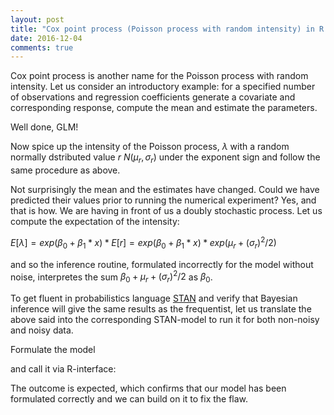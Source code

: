 ```yaml
---
layout: post
title: "Cox point process (Poisson process with random intensity) in R and STAN."
date: 2016-12-04
comments: true
---
```


Cox point process is another name for the Poisson process with random intensity. Let us consider an introductory example: 
for a specified number of observations and regression coefficients generate a covariate and corresponding response,
compute the mean and estimate the parameters.

<script src="https://gist.github.com/elizavetasemenova/af7c2e8cd908f725076856e16be4d1f8.js"></script>

Well done, GLM! 

Now spice up the intensity of the Poisson process, $\lambda$ with a random normally dstributed value $r~N(\mu_r,\sigma_r)$ under the exponent sign and follow the same procedure as above.

<script src="https://gist.github.com/elizavetasemenova/c9ee7d911da7cc25faac21cef9bfb1da.js"></script>

Not surprisingly the mean and the estimates have changed. Could we have predicted their values prior to running the numerical experiment? Yes, and that is how. We are having in front of us a doubly stochastic process. Let us compute the expectation of the intensity:

$E[\lambda]=exp(\beta_0+\beta_1*x)*E[r]=exp(\beta_0+\beta_1*x)*exp(\mu_r+(\sigma_r)^2/2)$

and so the inference routine, formulated incorrectly for the model without noise, interpretes the sum $\beta_0+\mu_r+(\sigma_r)^2/2$ as $\beta_0$.

To get fluent in probabilistics language <a href="http://mc-stan.org">STAN</a> and verify that Bayesian inference will give the same results as the frequentist, let us translate the above said into the corresponding STAN-model to run it for both non-noisy and noisy data.

Formulate the model
<script src="https://gist.github.com/elizavetasemenova/00116cd5788fbc910f071712f7ddeb9c.js"></script>

and call it via R-interface:
<script src="https://gist.github.com/elizavetasemenova/94a44f1363199577f8d9c5ea13744957.js"></script>

The outcome is expected, which confirms that our model has been formulated correctly and we can build on it to fix the flaw.
